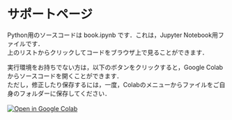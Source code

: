 # サポートページ

Python用のソースコードは book.ipynb です．これは，Jupyter Notebook用ファイルです．<br>
上のリストからクリックしてコードをブラウザ上で見ることができます．

実行環境をお持ちでない方は，以下のボタンをクリックすると，Google Colabからソースコードを開くことができます．<br>
ただし，修正したり保存するには，一度，Colabのメニューからファイルをご自身のフォルダーに保存してください． <br><br>
[![Open in Google Colab](https://colab.research.google.com/assets/colab-badge.svg)](https://colab.research.google.com/github/stoyabe/biophys/blob/main/book.ipynb)
